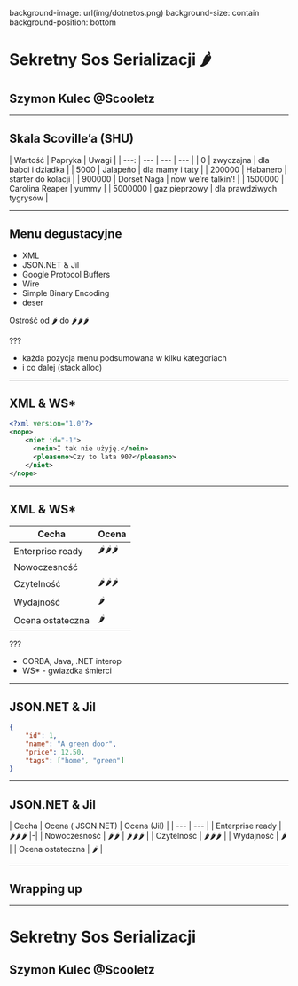 background-image: url(img/dotnetos.png)
background-size: contain
background-position: bottom

# Sekretny Sos Serializacji &#127798;

## Szymon Kulec @Scooletz

---

## Skala Scoville’a (SHU)

| Wartość | Papryka | Uwagi |
| ---: | --- | --- | --- |
| 0 | zwyczajna | dla babci i dziadka |
| 5000 | Jalapeño | dla mamy i taty |
| 200000 | Habanero | starter do kolacji |
| 900000 | Dorset Naga | now we're talkin'! |
| 1500000 | Carolina Reaper | yummy |
| 5000000 | gaz pieprzowy | dla prawdziwych tygrysów |

---

## Menu degustacyjne

- XML
- JSON.NET & Jil
- Google Protocol Buffers
- Wire
- Simple Binary Encoding
- deser

Ostrość od &#127798; do &#127798;&#127798;&#127798;

???
- każda pozycja menu podsumowana w kilku kategoriach
- i co dalej (stack alloc)

---

## XML & WS*

```xml
<?xml version="1.0"?>
<nope>
    <niet id="-1">
      <nein>I tak nie użyję.</nein>
      <pleaseno>Czy to lata 90?</pleaseno>
    </niet>
</nope>
```

---

## XML & WS*

| Cecha | Ocena |
| --- | --- |
| Enterprise ready | &#127798;&#127798;&#127798; |
| Nowoczesność | |
| Czytelność | &#127798;&#127798;&#127798;
| Wydajność | &#127798; |
| Ocena ostateczna | &#127798; |

???

- CORBA, Java, .NET interop
- WS* - gwiazdka śmierci

---

## JSON.NET & Jil

```json
{
    "id": 1,
    "name": "A green door",
    "price": 12.50,
    "tags": ["home", "green"]
}
```
---

## JSON.NET & Jil

| Cecha | Ocena ( JSON.NET) | Ocena (Jil) |
| --- | --- |
| Enterprise ready | &#127798;&#127798;&#127798; |-|
| Nowoczesność | &#127798;&#127798; | &#127798;&#127798;&#127798; |
| Czytelność | &#127798;&#127798;&#127798; |
| Wydajność | &#127798; |
| Ocena ostateczna | &#127798; |

---

## Wrapping up

---

# Sekretny Sos Serializacji

## Szymon Kulec @Scooletz
